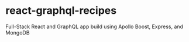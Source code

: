 # react-graphql-recipes
Full-Stack React and GraphQL app build using Apollo Boost, Express, and MongoDB
